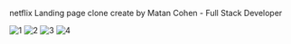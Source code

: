 netflix Landing page clone create by Matan Cohen - Full Stack Developer

![1](https://github.com/MatanCohen9895/netflix_clone/assets/108890711/a72001a8-0c97-43c9-946a-d7ededdfab0a)
![2](https://github.com/MatanCohen9895/netflix_clone/assets/108890711/eb1cfb3c-cf51-44d3-97e1-4cab833ccf2a)
![3](https://github.com/MatanCohen9895/netflix_clone/assets/108890711/9cf51c0f-bcad-4d03-9666-29d28046cb55)
![4](https://github.com/MatanCohen9895/netflix_clone/assets/108890711/3c21e5d7-89b3-4051-9f40-87c020984e1b)
